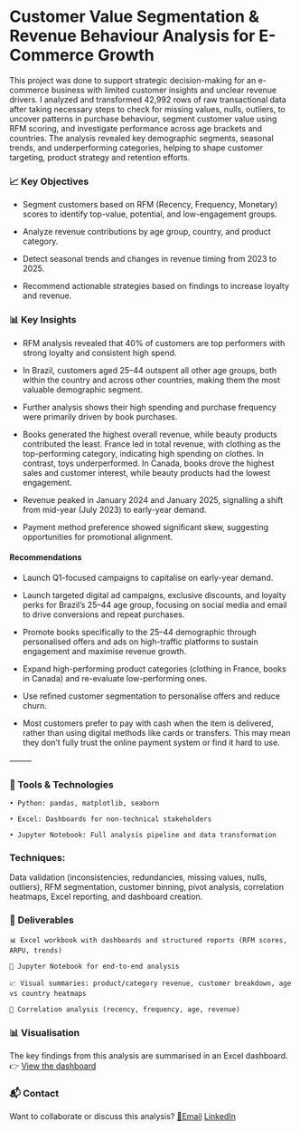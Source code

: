# Customer Value Segmentation & Revenue Behaviour Analysis for E-Commerce Growth
This project was done to support strategic decision-making for an e-commerce business with limited customer insights and unclear revenue drivers. I analyzed and transformed 42,992 rows of raw transactional data after taking necessary steps to check for missing values, nulls, outliers, to uncover patterns in purchase behaviour, segment customer value using RFM scoring, and investigate performance across age brackets and countries. The analysis revealed key demographic segments, seasonal trends, and underperforming categories, helping to shape customer targeting, product strategy and retention efforts.

### 📈 Key Objectives

- Segment customers based on RFM (Recency, Frequency, Monetary) scores to identify top-value, potential, and low-engagement groups.

- Analyze revenue contributions by age group, country, and product category.

- Detect seasonal trends and changes in revenue timing from 2023 to 2025.

- Recommend actionable strategies based on findings to increase loyalty and revenue.

### 📊 Key Insights

- RFM analysis revealed that 40% of customers are top performers with strong loyalty and consistent high spend.

- In Brazil, customers aged 25–44 outspent all other age groups, both within the country and across other countries, making them the most valuable demographic segment.

- Further analysis shows their high spending and purchase frequency were primarily driven by book purchases.

- Books generated the highest overall revenue, while beauty products contributed the least. France led in total revenue, with clothing as the top-performing category, indicating high spending on clothes. In contrast, toys underperformed. In Canada, books drove the highest sales and customer interest, while beauty products had the lowest engagement.

- Revenue peaked in January 2024 and January 2025, signalling a shift from mid-year (July 2023) to early-year demand.

- Payment method preference showed significant skew, suggesting opportunities for promotional alignment.

####  Recommendations

- Launch Q1-focused campaigns to capitalise on early-year demand.

- Launch targeted digital ad campaigns, exclusive discounts, and loyalty perks for Brazil’s 25–44 age group, focusing on social media and email to drive conversions and repeat purchases.

- Promote books specifically to the 25–44 demographic through personalised offers and ads on high-traffic platforms to sustain engagement and maximise revenue growth.

- Expand high-performing product categories (clothing in France, books in Canada) and re-evaluate low-performing ones.

- Use refined customer segmentation to personalise offers and reduce churn.

- Most customers prefer to pay with cash when the item is delivered, rather than using digital methods like cards or transfers. This may mean they don’t fully trust the online payment system or find it hard to use.

⸻

### 🧰 Tools & Technologies

	• Python: pandas, matplotlib, seaborn
	
	• Excel: Dashboards for non-technical stakeholders
	
	• Jupyter Notebook: Full analysis pipeline and data transformation

### Techniques:

Data validation (inconsistencies, redundancies, missing values, nulls, outliers), RFM segmentation, customer binning, pivot analysis, correlation heatmaps, Excel reporting, and dashboard creation.

### 📁 Deliverables

	📊 Excel workbook with dashboards and structured reports (RFM scores, ARPU, trends)

	📓 Jupyter Notebook for end-to-end analysis

	📈 Visual summaries: product/category revenue, customer breakdown, age vs country heatmaps
	
	🧮 Correlation analysis (recency, frequency, age, revenue)

### 📊 Visualisation  
The key findings from this analysis are summarised in an Excel dashboard.  
👉 [View the dashboard](https://1drv.ms/x/c/c0f0487955994bce/ESE9iSuP0wVPvGAcb-4fvjsBO3Nmc5PlIG0ocoJ5YCjhQg)

### 📬 Contact

Want to collaborate or discuss this analysis? 
[📧Email](mathiasmichael2@gmail.com)
[LinkedIn](linkedin.com/in/michael-matty)
